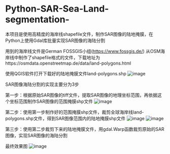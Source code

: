 # Python-SAR-Sea-Land-segmentation-
本项目是使用高精度的海岸线shapefile文件，制作SAR图像的陆地掩膜，在Python上使用Gdal库批量实现SAR图像的海陆分割

用到的海岸线文件是German FOSSGIS小组(https://www.fossgis.de/) 从OSM海岸线中制作了shapefile格式的文件，下载地址为https://osmdata.openstreetmap.de/data/land-polygons.html

 使用QGIS软件打开下载好的陆地掩膜文件land-polygons.shp
 ![image](https://user-images.githubusercontent.com/71449105/143207446-7a816b0e-8e35-45fd-8978-e42d8ba1ab73.png)
 
 SAR图像海陆分割的实现主要分为3步 
 
 第一步：根据原始SAR图像的tiff文件，提取SAR图像的地理坐标范围，再依据这个坐标范围制作SAR图像的范围掩膜shp文件 
 ![image](https://user-images.githubusercontent.com/71449105/143209023-47fe9145-38dd-43d4-9550-874878711f7a.png)

 第二步：使用第一步制作好的范围掩膜shp文件，裁剪全球海岸线land-polygons.shp文件，得到SAR图像范围内的陆地掩膜shp文件 
 ![image](https://user-images.githubusercontent.com/71449105/143209293-2e98af06-24b5-4688-8301-c7ee1874396d.png)
![image](https://user-images.githubusercontent.com/71449105/143209420-6f109cb2-a382-46ba-94a8-f3648a24f7fe.png)

 第三步：使用第二步裁剪下来的陆地掩膜文件，用gdal.Warp函数裁剪原始的SAR图像，实现SAR图像的海陆分割


最终效果图
![image](https://user-images.githubusercontent.com/71449105/143209748-efcf335e-3a2c-4f39-9e04-237e4139ca5c.png)
